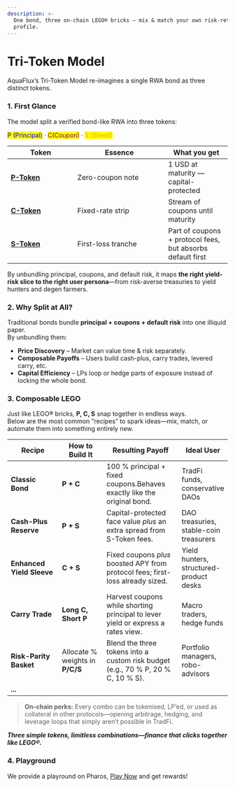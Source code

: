 ```yaml
---
description: >-
  One bond, three on-chain LEGO® bricks — mix & match your own risk-return
  profile.
---
```


# Tri-Token Model

AquaFlux’s Tri-Token Model re-imagines a single RWA bond as three distinct tokens.

### 1. First Glance

The model split a verified bond-like RWA into three tokens:&#x20;

<mark style="color:blue;">P (Principal)</mark> · <mark style="color:purple;">C(Coupon)</mark> · <mark style="color:orange;">S (Shield)</mark>

<table><thead><tr><th width="136.35546875">Token</th><th width="191.7578125">Essence</th><th>What you get</th></tr></thead><tbody><tr><td><a href="p-token-principal.md"><strong>P-Token</strong></a></td><td>Zero-coupon note</td><td>1 USD at maturity — capital-protected</td></tr><tr><td><a href="c-token-coupon.md"><strong>C-Token</strong></a></td><td>Fixed-rate strip</td><td>Stream of coupons until maturity</td></tr><tr><td><a href="s-token-shield-and-surplus.md"><strong>S-Token</strong></a></td><td>First-loss tranche</td><td>Part of coupons + protocol fees, but absorbs default first</td></tr></tbody></table>

By unbundling principal, coupons, and default risk, it maps **the right yield-risk slice to the right user persona**—from risk-averse treasuries to yield hunters and degen farmers.

### 2. Why Split at All?

Traditional bonds bundle **principal + coupons + default risk** into one illiquid paper.\
By unbundling them:

* **Price Discovery** – Market can value time & risk separately.
* **Composable Payoffs** – Users build cash-plus, carry trades, levered carry, etc.
* **Capital Efficiency** – LPs loop or hedge parts of exposure instead of locking the whole bond.

### 3. Composable LEGO

Just like LEGO® bricks, **P, C, S** snap together in endless ways.\
Below are the most common “recipes” to spark ideas—mix, match, or automate them into something entirely new.

<table><thead><tr><th width="172.8515625">Recipe</th><th width="162.94921875">How to Build It</th><th width="223.23828125">Resulting Payoff</th><th>Ideal User</th></tr></thead><tbody><tr><td><strong>Classic Bond</strong></td><td><strong>P + C</strong></td><td>100 % principal + fixed coupons.Behaves exactly like the original bond.</td><td>TradFi funds, conservative DAOs</td></tr><tr><td><strong>Cash-Plus Reserve</strong></td><td><strong>P + S</strong></td><td>Capital-protected face value <em>plus</em> an extra spread from S-Token fees.</td><td>DAO treasuries, stable-coin treasurers</td></tr><tr><td><strong>Enhanced Yield Sleeve</strong></td><td><strong>C +  S</strong></td><td>Fixed coupons <em>plus</em> boosted APY from protocol fees; first-loss already sized.</td><td>Yield hunters, structured-product desks</td></tr><tr><td> <strong>Carry Trade</strong></td><td><strong>Long C, Short P</strong></td><td>Harvest coupons while shorting principal to lever yield or express a rates view.</td><td>Macro traders, hedge funds</td></tr><tr><td><strong>Risk-Parity Basket</strong></td><td>Allocate % weights in <strong>P/C/S</strong></td><td>Blend the three tokens into a custom risk budget (e.g., 70 % P, 20 % C, 10 % S).</td><td>Portfolio managers, robo-advisors</td></tr><tr><td><strong>...</strong></td><td></td><td></td><td></td></tr></tbody></table>

> **On-chain perks:** Every combo can be tokenised, LP’ed, or used as collateral in other protocols—opening arbitrage, hedging, and leverage loops that simply aren’t possible in TradFi.

_**Three simple tokens, limitless combinations—finance that clicks together like LEGO®.**_

### 4. Playground

We provide a playround on Pharos, [Play Now](https://playground.aquaflux.pro/) and get rewards!

